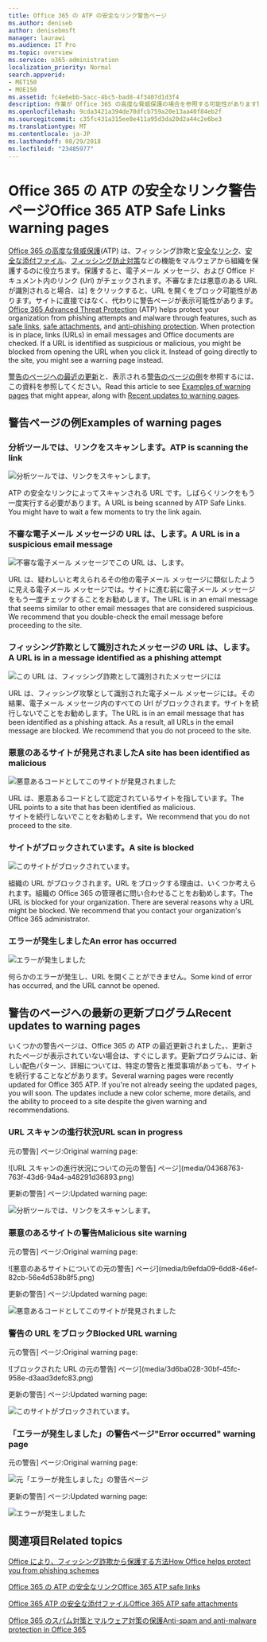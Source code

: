 ```yaml
---
title: Office 365 の ATP の安全なリンク警告ページ
ms.author: deniseb
author: denisebmsft
manager: laurawi
ms.audience: IT Pro
ms.topic: overview
ms.service: o365-administration
localization_priority: Normal
search.appverid:
- MET150
- MOE150
ms.assetid: fc4e6ebb-5acc-4bc5-bad8-4f3407d1d3f4
description: 作業が Office 365 の高度な脅威保護の場合を参照する可能性があります警告ページの概要を取得します。
ms.openlocfilehash: 9cda3421a394de70dfcb759a20e13aa40f84eb2f
ms.sourcegitcommit: c35fc431a315ee8e411a95d3da20d2a44c2e6be3
ms.translationtype: MT
ms.contentlocale: ja-JP
ms.lasthandoff: 08/29/2018
ms.locfileid: "23485977"
---
```

# <a name="office-365-atp-safe-links-warning-pages"></a><span data-ttu-id="4fdf1-103">Office 365 の ATP の安全なリンク警告ページ</span><span class="sxs-lookup"><span data-stu-id="4fdf1-103">Office 365 ATP Safe Links warning pages</span></span>

<span data-ttu-id="4fdf1-p101">[Office 365 の高度な脅威保護](office-365-atp.md)(ATP) は、フィッシング詐欺と[安全なリンク](atp-safe-links.md)、[安全な添付ファイル](atp-safe-attachments.md)、[フィッシング防止対策](anti-phishing-protection.md)などの機能をマルウェアから組織を保護するのに役立ちます。保護すると、電子メール メッセージ、および Office ドキュメント内のリンク (Url) がチェックされます。不審なまたは悪意のある URL が識別されると場合、は] をクリックすると、URL を開くをブロック可能性があります。サイトに直接ではなく、代わりに警告ページが表示可能性があります。</span><span class="sxs-lookup"><span data-stu-id="4fdf1-p101">[Office 365 Advanced Threat Protection](office-365-atp.md) (ATP) helps protect your organization from phishing attempts and malware through features, such as [safe links](atp-safe-links.md), [safe attachments](atp-safe-attachments.md), and [anti-phishing protection](anti-phishing-protection.md). When protection is in place, links (URLs) in email messages and Office documents are checked. If a URL is identified as suspicious or malicious, you might be blocked from opening the URL when you click it. Instead of going directly to the site, you might see a warning page instead.</span></span> 
  
<span data-ttu-id="4fdf1-108">[警告のページへの最近の更新](atp-safe-links-warning-pages.md#updates)と、表示される[警告のページの例](atp-safe-links-warning-pages.md#examples)を参照するには、この資料を参照してください。</span><span class="sxs-lookup"><span data-stu-id="4fdf1-108">Read this article to see [Examples of warning pages](atp-safe-links-warning-pages.md#examples) that might appear, along with [Recent updates to warning pages](atp-safe-links-warning-pages.md#updates).</span></span>
  
## <a name="examples-of-warning-pages"></a><span data-ttu-id="4fdf1-109">警告ページの例</span><span class="sxs-lookup"><span data-stu-id="4fdf1-109">Examples of warning pages</span></span>

### <a name="atp-is-scanning-the-link"></a><span data-ttu-id="4fdf1-110">分析ツールでは、リンクをスキャンします。</span><span class="sxs-lookup"><span data-stu-id="4fdf1-110">ATP is scanning the link</span></span>

![分析ツールでは、リンクをスキャンします。](media/ee8dd5ed-6b91-4248-b054-12b719e8d0ed.png)

<span data-ttu-id="4fdf1-p102">ATP の安全なリンクによってスキャンされる URL です。しばらくリンクをもう一度実行する必要があります。</span><span class="sxs-lookup"><span data-stu-id="4fdf1-p102">A URL is being scanned by ATP Safe Links. You might have to wait a few moments to try the link again.</span></span>

### <a name="a-url-is-in-a-suspicious-email-message"></a><span data-ttu-id="4fdf1-114">不審な電子メール メッセージの URL は、します。</span><span class="sxs-lookup"><span data-stu-id="4fdf1-114">A URL is in a suspicious email message</span></span>

![不審な電子メール メッセージでこの URL は、します。](media/33f57923-23e3-4b0f-838b-6ad589ba897b.png)

<span data-ttu-id="4fdf1-p103">URL は、疑わしいと考えられるその他の電子メール メッセージに類似したように見える電子メール メッセージでは。サイトに進む前に電子メール メッセージをもう一度チェックすることをお勧めします。</span><span class="sxs-lookup"><span data-stu-id="4fdf1-p103">The URL is in an email message that seems similar to other email messages that are considered suspicious. We recommend that you double-check the email message before proceeding to the site.</span></span>

### <a name="a-url-is-in-a-message-identified-as-a-phishing-attempt"></a><span data-ttu-id="4fdf1-118">フィッシング詐欺として識別されたメッセージの URL は、します。</span><span class="sxs-lookup"><span data-stu-id="4fdf1-118">A URL is in a message identified as a phishing attempt</span></span>

![この URL は、フィッシング詐欺として識別されたメッセージには](media/6e544a28-0604-4821-aba6-d5a57bb917e5.png)

<span data-ttu-id="4fdf1-p104">URL は、フィッシング攻撃として識別された電子メール メッセージには。その結果、電子メール メッセージ内のすべての Url がブロックされます。サイトを続行しないでことをお勧めします。</span><span class="sxs-lookup"><span data-stu-id="4fdf1-p104">The URL is in an email message that has been identified as a phishing attack. As a result, all URLs in the email message are blocked. We recommend that you do not proceed to the site.</span></span>

### <a name="a-site-has-been-identified-as-malicious"></a><span data-ttu-id="4fdf1-123">悪意のあるサイトが発見されました</span><span class="sxs-lookup"><span data-stu-id="4fdf1-123">A site has been identified as malicious</span></span>

![悪意あるコードとしてこのサイトが発見されました](media/058883c8-23f0-4672-9c1c-66b084796177.png)

<span data-ttu-id="4fdf1-125">URL は、悪意あるコードとして認定されているサイトを指しています。</span><span class="sxs-lookup"><span data-stu-id="4fdf1-125">The URL points to a site that has been identified as malicious.</span></span>  <br/> <span data-ttu-id="4fdf1-126">サイトを続行しないでことをお勧めします。</span><span class="sxs-lookup"><span data-stu-id="4fdf1-126">We recommend that you do not proceed to the site.</span></span>

### <a name="a-site-is-blocked"></a><span data-ttu-id="4fdf1-127">サイトがブロックされています。</span><span class="sxs-lookup"><span data-stu-id="4fdf1-127">A site is blocked</span></span>

![このサイトがブロックされています。](media/6b4bda2d-a1e6-419e-8b10-588e83c3af3f.png)

<span data-ttu-id="4fdf1-p105">組織の URL がブロックされます。URL をブロックする理由は、いくつか考えられます。組織の Office 365 の管理者に問い合わせることをお勧めします。</span><span class="sxs-lookup"><span data-stu-id="4fdf1-p105">The URL is blocked for your organization. There are several reasons why a URL might be blocked. We recommend that you contact your organization's Office 365 administrator.</span></span>

### <a name="an-error-has-occurred"></a><span data-ttu-id="4fdf1-132">エラーが発生しました</span><span class="sxs-lookup"><span data-stu-id="4fdf1-132">An error has occurred</span></span>

![エラーが発生しました](media/2f7465a4-1cf4-4c1c-b7d4-3c07e4b795b4.png)

<span data-ttu-id="4fdf1-134">何らかのエラーが発生し、URL を開くことができません。</span><span class="sxs-lookup"><span data-stu-id="4fdf1-134">Some kind of error has occurred, and the URL cannot be opened.</span></span>

   
## <a name="recent-updates-to-warning-pages"></a><span data-ttu-id="4fdf1-135">警告のページへの最新の更新プログラム</span><span class="sxs-lookup"><span data-stu-id="4fdf1-135">Recent updates to warning pages</span></span>

<span data-ttu-id="4fdf1-p106">いくつかの警告ページは、Office 365 の ATP の最近更新されました。、更新されたページが表示されていない場合は、すぐにします。更新プログラムには、新しい配色パターン、詳細については、特定の警告と推奨事項があっても、サイトを続行することなどがあります。</span><span class="sxs-lookup"><span data-stu-id="4fdf1-p106">Several warning pages were recently updated for Office 365 ATP. If you're not already seeing the updated pages, you will soon. The updates include a new color scheme, more details, and the ability to proceed to a site despite the given warning and recommendations.</span></span>

### <a name="url-scan-in-progress"></a><span data-ttu-id="4fdf1-139">URL スキャンの進行状況</span><span class="sxs-lookup"><span data-stu-id="4fdf1-139">URL scan in progress</span></span>

<span data-ttu-id="4fdf1-140">元の警告] ページ:</span><span class="sxs-lookup"><span data-stu-id="4fdf1-140">Original warning page:</span></span>

![URL スキャンの進行状況についての元の警告] ページ](media/04368763-763f-43d6-94a4-a48291d36893.png)

<span data-ttu-id="4fdf1-142">更新の警告] ページ:</span><span class="sxs-lookup"><span data-stu-id="4fdf1-142">Updated warning page:</span></span>

![分析ツールでは、リンクをスキャンします。](media/ee8dd5ed-6b91-4248-b054-12b719e8d0ed.png)

### <a name="malicious-site-warning"></a><span data-ttu-id="4fdf1-144">悪意のあるサイトの警告</span><span class="sxs-lookup"><span data-stu-id="4fdf1-144">Malicious site warning</span></span>

<span data-ttu-id="4fdf1-145">元の警告] ページ:</span><span class="sxs-lookup"><span data-stu-id="4fdf1-145">Original warning page:</span></span>

![悪意のあるサイトについての元の警告] ページ](media/b9efda09-6dd8-46ef-82cb-56e4d538b8f5.png)

<span data-ttu-id="4fdf1-147">更新の警告] ページ:</span><span class="sxs-lookup"><span data-stu-id="4fdf1-147">Updated warning page:</span></span>

![悪意あるコードとしてこのサイトが発見されました](media/058883c8-23f0-4672-9c1c-66b084796177.png)

### <a name="blocked-url-warning"></a><span data-ttu-id="4fdf1-149">警告の URL をブロック</span><span class="sxs-lookup"><span data-stu-id="4fdf1-149">Blocked URL warning</span></span>

<span data-ttu-id="4fdf1-150">元の警告] ページ:</span><span class="sxs-lookup"><span data-stu-id="4fdf1-150">Original warning page:</span></span>

![ブロックされた URL の元の警告] ページ](media/3d6ba028-30bf-45fc-958e-d3aad3defc83.png)

<span data-ttu-id="4fdf1-152">更新の警告] ページ:</span><span class="sxs-lookup"><span data-stu-id="4fdf1-152">Updated warning page:</span></span>

![このサイトがブロックされています。](media/6b4bda2d-a1e6-419e-8b10-588e83c3af3f.png)

### <a name="error-occurred-warning-page"></a><span data-ttu-id="4fdf1-154">「エラーが発生しました」の警告ページ</span><span class="sxs-lookup"><span data-stu-id="4fdf1-154">"Error occurred" warning page</span></span>

<span data-ttu-id="4fdf1-155">元の警告] ページ:</span><span class="sxs-lookup"><span data-stu-id="4fdf1-155">Original warning page:</span></span>

![元「エラーが発生しました」の警告ページ](media/9aaa4383-2f23-48be-bdaa-8efbcb2acc70.png)

<span data-ttu-id="4fdf1-157">更新の警告] ページ:</span><span class="sxs-lookup"><span data-stu-id="4fdf1-157">Updated warning page:</span></span>

![エラーが発生しました](media/2f7465a4-1cf4-4c1c-b7d4-3c07e4b795b4.png)
  
   
## <a name="related-topics"></a><span data-ttu-id="4fdf1-159">関連項目</span><span class="sxs-lookup"><span data-stu-id="4fdf1-159">Related topics</span></span>

[<span data-ttu-id="4fdf1-160">Office により、フィッシング詐欺から保護する方法</span><span class="sxs-lookup"><span data-stu-id="4fdf1-160">How Office helps protect you from phishing schemes</span></span>](https://support.office.com/article/be0de46a-29cd-4c59-aaaf-136cf177d593)
  
[<span data-ttu-id="4fdf1-161">Office 365 の ATP の安全なリンク</span><span class="sxs-lookup"><span data-stu-id="4fdf1-161">Office 365 ATP safe links</span></span>](atp-safe-links.md)
  
[<span data-ttu-id="4fdf1-162">Office 365 ATP の安全な添付ファイル</span><span class="sxs-lookup"><span data-stu-id="4fdf1-162">Office 365 ATP safe attachments</span></span>](atp-safe-attachments.md)
  
[<span data-ttu-id="4fdf1-163">Office 365 のスパム対策とマルウェア対策の保護</span><span class="sxs-lookup"><span data-stu-id="4fdf1-163">Anti-spam and anti-malware protection in Office 365</span></span>](anti-spam-and-anti-malware-protection.md)
  

